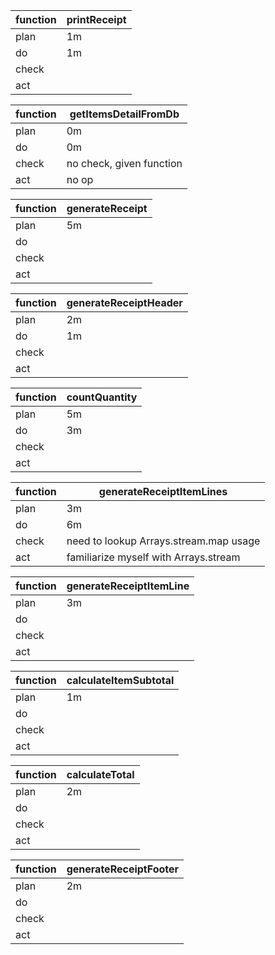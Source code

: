 | function | printReceipt |
|-|-|
|plan|1m|
|do|1m|
|check||
|act||

| function | getItemsDetailFromDb |
|-|-|
|plan|0m|
|do|0m|
|check|no check, given function|
|act|no op|

| function | generateReceipt |
|-|-|
|plan|5m|
|do||
|check||
|act||

| function | generateReceiptHeader |
|-|-|
|plan|2m|
|do|1m|
|check||
|act||

| function | countQuantity |
|-|-|
|plan|5m|
|do|3m|
|check||
|act||

| function | generateReceiptItemLines |
|-|-|
|plan|3m|
|do|6m|
|check|need to lookup Arrays.stream.map usage|
|act|familiarize myself with Arrays.stream|

| function | generateReceiptItemLine |
|-|-|
|plan|3m|
|do||
|check||
|act||

| function | calculateItemSubtotal |
|-|-|
|plan|1m|
|do||
|check||
|act||

| function | calculateTotal |
|-|-|
|plan|2m|
|do||
|check||
|act||

| function | generateReceiptFooter |
|-|-|
|plan|2m|
|do||
|check||
|act||